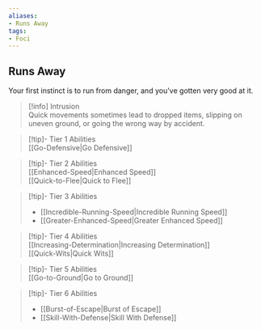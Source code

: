 ```yaml
---
aliases:
- Runs Away
tags:
- Foci
---
```


  
## Runs Away  
Your first instinct is to run from danger, and you've gotten very good at it.  
 >[!info] Intrusion  
>Quick movements sometimes lead to dropped items, slipping on uneven ground, or going the wrong way by accident.   

>[!tip]- Tier 1 Abilities  
>[[Go-Defensive|Go Defensive]]  

>[!tip]- Tier 2 Abilities  
>[[Enhanced-Speed|Enhanced Speed]]  
>[[Quick-to-Flee|Quick to Flee]]  

>[!tip]- Tier 3 Abilities  
>- [[Incredible-Running-Speed|Incredible Running Speed]]  
>- [[Greater-Enhanced-Speed|Greater Enhanced Speed]]  

>[!tip]- Tier 4 Abilities  
>[[Increasing-Determination|Increasing Determination]]  
>[[Quick-Wits|Quick Wits]]  

>[!tip]- Tier 5 Abilities  
>[[Go-to-Ground|Go to Ground]]  

>[!tip]- Tier 6 Abilities  
>- [[Burst-of-Escape|Burst of Escape]]  
>- [[Skill-With-Defense|Skill With Defense]]